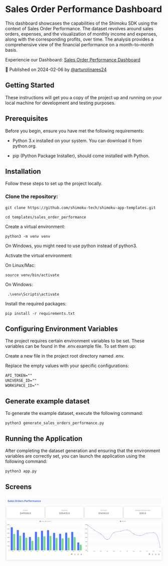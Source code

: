 # Sales Order Performance Dashboard

This dashboard showcases the capabilities of the Shimoku SDK using the context of Sales Order Performance. The dataset revolves around sales orders, expenses, and the visualization of monthly income and expenses, along with the corresponding profits, over time. The analysis provides a comprehensive view of the financial performance on a month-to-month basis.

Experiencie our Dashboard: [Sales Order Performance Dashboard](https://shimoku.io/5169f788-389a-485e-a152-7284704ab28c/overview?shared=true&token=234a0835-c4f8-11ee-a60f-f4c88a8a3fad) 

📅 Published on 2024-02-06 by [@arturolinares24](https://www.github.com/arturolinares24)

## Getting Started

These instructions will get you a copy of the project up and running on your local machine for development and testing purposes.

## Prerequisites

Before you begin, ensure you have met the following requirements:

- Python 3.x installed on your system. You can download it from python.org.

- pip (Python Package Installer), should come installed with Python.

## Installation

Follow these steps to set up the project locally.

### Clone the repository:

```
git clone https://github.com/shimoku-tech/shimoku-app-templates.git
```

```
cd templates/sales_order_performance
```

Create a virtual environment:

```
python3 -m venv venv
```
  
On Windows, you might need to use python instead of python3.

Activate the virtual environment: 

On Linux/Mac:

```
source venv/bin/activate
```
  
On Windows:
```
 .\venv\Scripts\activate
```

Install the required packages:

```
pip install -r requirements.txt
```
  

## Configuring Environment Variables

The project requires certain environment variables to be set. These variables can be found in the .env.example file. To set them up:

Create a new file in the project root directory named .env.

Replace the empty values with your specific configurations:
```
API_TOKEN=""
UNIVERSE_ID=""
WORKSPACE_ID=""
```

## Generate example dataset

To generate the example dataset, execute the following command:

```
python3 generate_sales_orders_performance.py
```

## Running the Application

After completing the dataset generation and ensuring that the environment variables are correctly set, you can launch the application using the following command:

```
python3 app.py
```

## Screens

<p align="center">
  <img src="img/screen.JPG">
</p>
